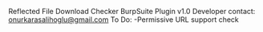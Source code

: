 Reflected File Download Checker BurpSuite Plugin v1.0
Developer contact: onurkarasalihoglu@gmail.com
To Do: 
-Permissive URL support check
